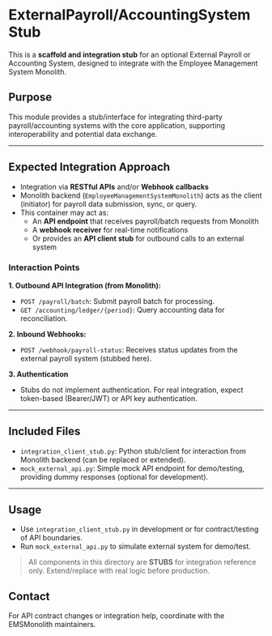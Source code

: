 # ExternalPayroll/AccountingSystem Stub

This is a **scaffold and integration stub** for an optional External Payroll or Accounting System, designed to integrate with the Employee Management System Monolith.

## Purpose

This module provides a stub/interface for integrating third-party payroll/accounting systems with the core application, supporting interoperability and potential data exchange.

---

## Expected Integration Approach

- Integration via **RESTful APIs** and/or **Webhook callbacks**
- Monolith backend (`EmployeeManagementSystemMonolith`) acts as the client (initiator) for payroll data submission, sync, or query.
- This container may act as:
  - An **API endpoint** that receives payroll/batch requests from Monolith
  - A **webhook receiver** for real-time notifications
  - Or provides an **API client stub** for outbound calls to an external system

### Interaction Points

**1. Outbound API Integration (from Monolith):**
- `POST /payroll/batch`: Submit payroll batch for processing.
- `GET /accounting/ledger/{period}`: Query accounting data for reconciliation.

**2. Inbound Webhooks:**
- `POST /webhook/payroll-status`: Receives status updates from the external payroll system (stubbed here).

**3. Authentication**
- Stubs do not implement authentication. For real integration, expect token-based (Bearer/JWT) or API key authentication.

---

## Included Files

- `integration_client_stub.py`: Python stub/client for interaction from Monolith backend (can be replaced or extended).
- `mock_external_api.py`: Simple mock API endpoint for demo/testing, providing dummy responses (optional for development).

---

## Usage

- Use `integration_client_stub.py` in development or for contract/testing of API boundaries.
- Run `mock_external_api.py` to simulate external system for demo/test.

> All components in this directory are **STUBS** for integration reference only. Extend/replace with real logic before production.

## Contact

For API contract changes or integration help, coordinate with the EMSMonolith maintainers.
